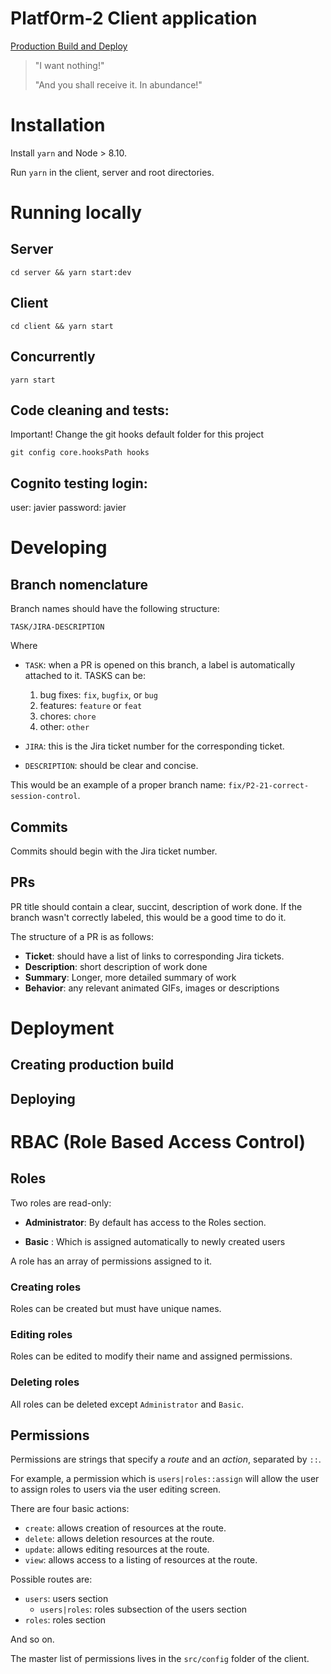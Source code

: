 # Platf0rm-2 Client application

[Production Build and Deploy](https://github.com/AdScribe/platf0rm-2/workflows/Production%20Build%20and%20Deploy/badge.svg)

> "I want nothing!"
>
> "And you shall receive it. In abundance!"

# Installation

Install `yarn` and Node > 8.10.

Run `yarn` in the client, server and root directories.

# Running locally

## Server

`cd server && yarn start:dev`

## Client

`cd client && yarn start`

## Concurrently

`yarn start`

## Code cleaning and tests:
Important! Change the git hooks default folder for this project
```
git config core.hooksPath hooks
```

## Cognito testing login:
user: javier
password: javier

# Developing

## Branch nomenclature

Branch names should have the following structure:

```
TASK/JIRA-DESCRIPTION
```

Where

* `TASK`: when a PR is opened on this branch, a label is automatically attached to it. TASKS can be:
  
  1. bug fixes: `fix`, `bugfix`, or `bug`
  2. features: `feature` or `feat`
  3. chores: `chore`
  4. other: `other`

* `JIRA`: this is the Jira ticket number for the corresponding ticket.
* `DESCRIPTION`: should be clear and concise.

This would be an example of a proper branch name: `fix/P2-21-correct-session-control`.

## Commits

Commits should begin with the Jira ticket number.

## PRs

PR title should contain a clear, succint, description of work done. If the branch wasn't correctly labeled, this would be a good time to do it.

The structure of a PR is as follows:

- **Ticket**: should have a list of links to corresponding Jira tickets.
- **Description**: short description of work done
- **Summary**: Longer, more detailed summary of work
- **Behavior**: any relevant animated GIFs, images or descriptions

# Deployment

## Creating production build

## Deploying

# RBAC (Role Based Access Control)

## Roles

Two roles are read-only:

* **Administrator**: By default has access to the Roles section.

* **Basic** : Which is assigned automatically to newly created users

A role has an array of permissions assigned to it.

### Creating roles
Roles can be created but must have unique names.

### Editing roles
Roles can be edited to modify their name and assigned permissions.

### Deleting roles
All roles can be deleted except `Administrator` and `Basic`.

## Permissions

Permissions are strings that specify a _route_ and an _action_, separated by `::`.


For example, a permission which is
`users|roles::assign` will allow the user to assign roles to users via the user editing screen.

There are four basic actions:
- `create`: allows creation of resources at the route.
- `delete`: allows deletion resources at the route.
- `update`: allows editing resources at the route.
- `view`: allows access to a listing of resources at the route.

Possible routes are:
- `users`: users section
  - `users|roles`: roles subsection of the users section
- `roles`: roles section

And so on.

The master list of permissions lives in the `src/config` folder of the client.
